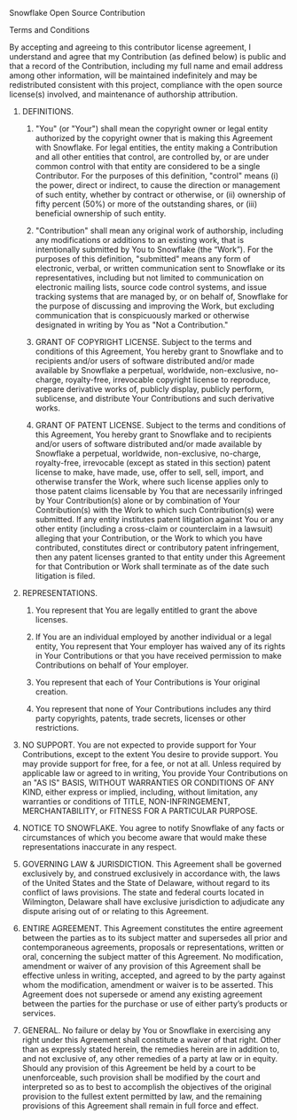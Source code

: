 Snowflake Open Source Contribution

Terms and Conditions

By accepting and agreeing to this contributor license agreement, I understand and agree that my Contribution (as defined below) is public and that a record of the Contribution, including my full name and email address among other information, will be maintained indefinitely and may be redistributed consistent with this project, compliance with the open source license(s) involved, and maintenance of authorship attribution.

  

1.  DEFINITIONS.
    

	1.  "You" (or "Your") shall mean the copyright owner or legal entity authorized by the copyright owner that is making this Agreement with Snowflake. For legal entities, the entity making a Contribution and all other entities that control, are controlled by, or are under common control with that entity are considered to be a single Contributor. For the purposes of this definition, "control" means (i) the power, direct or indirect, to cause the direction or management of such entity, whether by contract or otherwise, or (ii) ownership of fifty percent (50%) or more of the outstanding shares, or (iii) beneficial ownership of such entity.
	    
	2.  "Contribution" shall mean any original work of authorship, including any modifications or additions to an existing work, that is intentionally submitted by You to Snowflake (the “Work”). For the purposes of this definition, "submitted" means any form of electronic, verbal, or written communication sent to Snowflake or its representatives, including but not limited to communication on electronic mailing lists, source code control systems, and issue tracking systems that are managed by, or on behalf of, Snowflake for the purpose of discussing and improving the Work, but excluding communication that is conspicuously marked or otherwise designated in writing by You as "Not a Contribution."
	    

	3.  GRANT OF COPYRIGHT LICENSE. Subject to the terms and conditions of this Agreement, You hereby grant to Snowflake and to recipients and/or users of software distributed and/or made available by Snowflake a perpetual, worldwide, non-exclusive, no-charge, royalty-free, irrevocable copyright license to reproduce, prepare derivative works of, publicly display, publicly perform, sublicense, and distribute Your Contributions and such derivative works.
	    
	4.  GRANT OF PATENT LICENSE. Subject to the terms and conditions of this Agreement, You hereby grant to Snowflake and to recipients and/or users of software distributed and/or made available by Snowflake a perpetual, worldwide, non-exclusive, no-charge, royalty-free, irrevocable (except as stated in this section) patent license to make, have made, use, offer to sell, sell, import, and otherwise transfer the Work, where such license applies only to those patent claims licensable by You that are necessarily infringed by Your Contribution(s) alone or by combination of Your Contribution(s) with the Work to which such Contribution(s) were submitted. If any entity institutes patent litigation against You or any other entity (including a cross-claim or counterclaim in a lawsuit) alleging that your Contribution, or the Work to which you have contributed, constitutes direct or contributory patent infringement, then any patent licenses granted to that entity under this Agreement for that Contribution or Work shall terminate as of the date such litigation is filed.
    
5.  REPRESENTATIONS.
    
	
	1.  You represent that You are legally entitled to grant the above licenses.
	    
	2.  If You are an individual employed by another individual or a legal entity, You represent that Your employer has waived any of its rights in Your Contributions or that you have received permission to make Contributions on behalf of Your employer.
	    
	3.  You represent that each of Your Contributions is Your original creation.
	    
	4.  You represent that none of Your Contributions includes any third party copyrights, patents, trade secrets, licenses or other restrictions.
    

7.  NO SUPPORT. You are not expected to provide support for Your Contributions, except to the extent You desire to provide support. You may provide support for free, for a fee, or not at all. Unless required by applicable law or agreed to in writing, You provide Your Contributions on an "AS IS" BASIS, WITHOUT WARRANTIES OR CONDITIONS OF ANY KIND, either express or implied, including, without limitation, any warranties or conditions of TITLE, NON-INFRINGEMENT, MERCHANTABILITY, or FITNESS FOR A PARTICULAR PURPOSE.
    
8.  NOTICE TO SNOWFLAKE. You agree to notify Snowflake of any facts or circumstances of which you become aware that would make these representations inaccurate in any respect.
    
9.  GOVERNING LAW & JURISDICTION. This Agreement shall be governed exclusively by, and construed exclusively in accordance with, the laws of the United States and the State of Delaware, without regard to its conflict of laws provisions. The state and federal courts located in Wilmington, Delaware shall have exclusive jurisdiction to adjudicate any dispute arising out of or relating to this Agreement.
    
10.  ENTIRE AGREEMENT. This Agreement constitutes the entire agreement between the parties as to its subject matter and supersedes all prior and contemporaneous agreements, proposals or representations, written or oral, concerning the subject matter of this Agreement. No modification, amendment or waiver of any provision of this Agreement shall be effective unless in writing, accepted, and agreed to by the party against whom the modification, amendment or waiver is to be asserted. This Agreement does not supersede or amend any existing agreement between the parties for the purchase or use of either party’s products or services.
    
11.  GENERAL. No failure or delay by You or Snowflake in exercising any right under this Agreement shall constitute a waiver of that right. Other than as expressly stated herein, the remedies herein are in addition to, and not exclusive of, any other remedies of a party at law or in equity. Should any provision of this Agreement be held by a court to be unenforceable, such provision shall be modified by the court and interpreted so as to best to accomplish the objectives of the original provision to the fullest extent permitted by law, and the remaining provisions of this Agreement shall remain in full force and effect.
